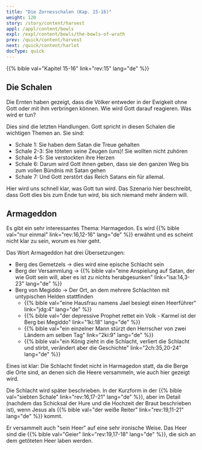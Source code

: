 ```yaml
---
title: "Die Zornesschalen (Kap. 15-16)"
weight: 120
story: /story/content/harvest
appl: /appl/content/bowls
expl: /expl/content/bowls/the-bowls-of-wrath
prev: /quick/content/harvest
next: /quick/content/harlot
docType: quick
---
```



{{% bible val="Kapitel 15-16" link="rev:15" lang="de" %}}

## Die Schalen

Die Ernten haben gezeigt, dass die Völker entweder in der Ewigkeit ohne Gott oder mit ihm verbringen können. Wie wird Gott darauf reagieren. Was wird er tun?

Dies sind die letzten Handlungen. Gott spricht in diesen Schalen die wichtigen Themen an. Sie sind:
- Schale 1: Sie haben dem Satan die Treue gehalten
- Schale 2-3: Sie töteten seine Zeugen (uns)! Sie wollten nicht zuhören
- Schale 4-5: Sie verstockten ihre Herzen
- Schale 6: Darum wird Gott ihnen geben, dass sie den ganzen Weg bis zum vollen Bündnis mit Satan gehen
- Schale 7: Und Gott zerstört das Reich Satans ein für allemal.

Hier wird uns schnell klar, was Gott tun wird. Das Szenario hier beschreibt, dass Gott dies bis zum Ende tun wird, bis sich niemand mehr ändern will.

## Armageddon

Es gibt ein sehr interessantes Thema: Harmagedon. Es wird {{% bible val="nur einmal" link="rev:16,12-16" lang="de" %}} erwähnt und es scheint nicht klar zu sein, worum es hier geht.

Das Wort Armageddon hat drei Übersetzungen:
- Berg des Gemetzels -> dies wird eine epische Schlacht sein
- Berg der Versammlung -> {{% bible val="eine Anspielung auf Satan, der wie Gott sein will, aber es ist zu nichts herabgesunken" link="isa:14,3-23" lang="de" %}}
- Berg von Megiddo -> Der Ort, an dem mehrere Schlachten mit untypischen Helden stattfinden
    - {{% bible val="eine Hausfrau namens Jael besiegt einen Heerführer" link="jdg:4" lang="de" %}}
    - {{% bible val="der depressive Prophet rettet ein Volk - Karmel ist der Berg bei Megiddo" link="1ki:18" lang="de" %}}
    - {{% bible val="ein einzelner Mann stürzt den Herrscher von zwei Ländern am selben Tag" link="2ki:9" lang="de" %}}
    - {{% bible val="ein König zieht in die Schlacht, verliert die Schlacht und stirbt, verändert aber die Geschichte" link="2ch:35,20-24" lang="de" %}}
    
Eines ist klar: Die Schlacht findet nicht in Harmagedon statt, da die Berge die Orte sind, an denen sich die Heere versammeln, wie auch hier gezeigt wird.

Die Schlacht wird später beschrieben. In der Kurzform in der {{% bible val="siebten Schale" link="rev:16,17-21" lang="de" %}}, aber im Detail (nachdem das Schicksal der Hure und die Hochzeit der Braut beschrieben ist), wenn Jesus als {{% bible val="der weiße Reiter" link="rev:19,11-21" lang="de" %}} kommt. 

Er versammelt auch "sein Heer" auf eine sehr ironische Weise. Das Heer sind die {{% bible val="Geier" link="rev:19,17-18" lang="de" %}}, die sich an dem getöteten Heer laben werden. 